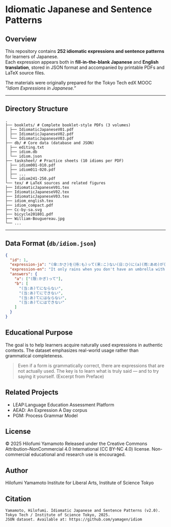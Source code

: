 # Idiomatic Japanese and Sentence Patterns

## Overview

This repository contains **252 idiomatic expressions and sentence patterns** for learners of Japanese.  
Each expression appears both in **fill-in-the-blank Japanese** and **English translation**, stored in JSON format and accompanied by printable PDFs and LaTeX source files.

The materials were originally prepared for the Tokyo Tech edX MOOC *“Idiom Expressions in Japanese.”*

---

## Directory Structure
```
.
├── booklets/ # Complete booklet-style PDFs (3 volumes)
│ ├── IdiomaticJapaneseV01.pdf
│ ├── IdiomaticJapaneseV02.pdf
│ └── IdiomaticJapaneseV03.pdf
├── db/ # Core data (database and JSON)
│ ├── editing.txt
│ ├── idiom.db
│ └── idiom.json
├── tasksheet/ # Practice sheets (10 idioms per PDF)
│ ├── idiom001-010.pdf
│ ├── idiom011-020.pdf
│ ├── ...
│ └── idiom241-250.pdf
└── tex/ # LaTeX sources and related figures
├── IdiomaticJapaneseV01.tex
├── IdiomaticJapaneseV02.tex
├── IdiomaticJapaneseV03.tex
├── idiom_english.tex
├── idiom_compact.pdf
├── Cc-by-sa.svg
├── bicycle201801.pdf
├── William-Bouguereau.jpg
└── ...
```

---

## Data Format (`db/idiom.json`)

```json
{
  "id": 1,
  "expression-ja": "(傘:かさ)を(持:も)って(来:こ)ない(日:ひ)に(a)(雨:あめ)が(降:ふ)るから、(天気予報:てんきよほう)はまるで(b)。",
  "expression-en": "It only rains when you don't have an umbrella with you, so you can never count on the weather forecast.",
  "answers": {
    "a": ["(限:かぎ)って"],
    "b": [
      "(当:あ)てにならない",
      "(当:あ)てにできない",
      "(当:あ)てにはならない",
      "(当:あ)てにはできない"
    ]
  }
}
```
## Educational Purpose

The goal is to help learners acquire naturally used expressions in authentic contexts.
The dataset emphasizes real-world usage rather than grammatical completeness.

> Even if a form is grammatically correct, there are expressions that are not actually used.
> The key is to learn what is truly said — and to try saying it yourself.
(Excerpt from Preface)

## Related Projects

- LEAP:Language Education Assessment Platform
- AEAD: An Expression A Day corpus
- PGM: Process Grammar Model

## License

© 2025 Hilofumi Yamamoto
Released under the Creative Commons Attribution–NonCommercial 4.0 International (CC BY-NC 4.0) license.
Non-commercial educational and research use is encouraged.

## Author
Hilofumi Yamamoto 
Institute for Liberal Arts, Institute of Science Tokyo 

## Citation

    Yamamoto, Hilofumi. Idiomatic Japanese and Sentence Patterns (v2.0).
    Tokyo Tech / Institute of Science Tokyo, 2025.
    JSON dataset. Available at: https://github.com/yamagen/idiom
